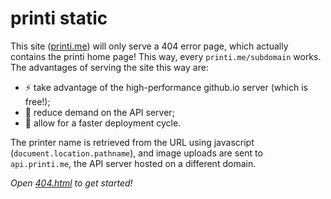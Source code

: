 # printi static
This site ([printi.me](printi.me)) will only serve a 404 error page, which actually contains the printi home page! This way, every `printi.me/subdomain` works. The advantages of serving the site this way are:
- ⚡ take advantage of the high-performance github.io server (which is free!);
- 💆 reduce demand on the API server;
- 🚀 allow for a faster deployment cycle.

The printer name is retrieved from the URL using javascript (`document.location.pathname`), and image uploads are sent to `api.printi.me`, the API server hosted on a different domain.

*Open [404.html](https://github.com/fonsp/printi-static/blob/master/404.html) to get started!*
